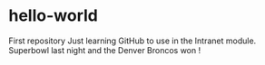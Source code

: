 # hello-world
First repository
Just learning GitHub to use in the Intranet module.
Superbowl last night and the Denver Broncos won !
